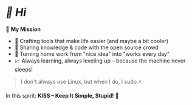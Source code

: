 ###

# *👋 Hi*

🚀 **My Mission**

- 🔧 Crafting tools that make life easier (and maybe a bit cooler)
- 🤝 Sharing knowledge & code with the open source crowd
- 🏡 Turning home work from "nice idea" into "works every day"
- 📈 Always learning, always leveling up – because the machine never sleeps!

> I don't always use Linux, but when I do, I sudo.⚡ 

In this spirit: **KISS – Keep It Simple, Stupid!** 🐧 

### 
